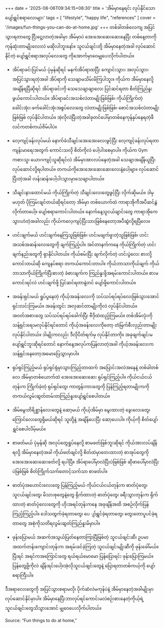 +++
date = '2025-08-06T09:34:15+06:30'
title = 'အိမ်မှာနေရင်း လုပ်နိုင်သော ပျော်ရွှင်စရာလေးများ'
tags = [
    "lifestyle",
    "happy life",
    "references"
]
cover = '/images/fun-things-you-can-do-at-home.jpg'
+++
တစ်ခါတစ်လေကျ အပြင်သွားရတာတွေ ငြီးငွေ့လာတဲ့အခါမှာ အိမ်မှာပဲ အေးအေးဆေးဆေးနေပြီး တစ်နေ့တာကို ကုန်ဆုံးတာမျိုးလေးလဲ မဆိုးပါဘူးနော်။ သူငယ်ချင်းတို့ အိမ်မှာနေတဲ့အခါ လုပ်ဆောင်နိုင်တဲ့ ပျော်ရွှင်စရာအလုပ်လေးတွေ ကိုအောက်မှာဝေမျှပေးလိုက်ပါတယ်။

- အိပ်ရာခင်းပြင်မယ်
ပုံမှန်ဆိုရင် မနက်အိပ်ရာထပြီး ကျောင်းသွား၊ အလုပ်သွား၊ အပြင်သွားရတဲ့အခါ အိပ်ရာကို သေချာမသိမ်းမိကြပါဘူး။ ကိုယ်က အိမ်မှာနေလို့ အချိန်ရပြီဆိုရင် အိပ်ရာခင်းကို သေသေချာချာလေး ပြင်ဆင်ရတာ စိတ်ကြည်နူးဖွယ်ကောင်းပါတယ်။ အိပ်ရာခင်းအသစ်လဲတာမျိုးဖြစ်ဖြစ်၊ ကိုယ်ကြိုက်တဲ့ ခေါင်းအုံး၊ ဖက်ခေါင်းအုံးအစွပ်လေးတွေ လဲတာမျိုးဖြစ်ဖြစ်၊ စောင်အသစ်လဲတာမျိုးဖြစ်ဖြစ် လုပ်နိုင်ပါတယ်။ အဲ့လိုလဲပြီးတဲ့အခါခုတင်ပေါ်မှာတစ်နေကုန်နှပ်နေရတဲ့ဖီလင်ကတစ်ကယ်ဇိမ်ပါပဲ။

- လေ့ကျင့်ခန်းလုပ်မယ်
နောက်ခံသီချင်းအေးအေးလေးဖွင့်ပြီး လေ့ကျင့်ခန်းလုပ်ရတာ ကျန်းမာရေးအတွက် ကောင်းသလို စိတ်ကိုလဲ ပေါ့ပါးစေမှာပါ။ ကိုယ်က Gym ကစားသူ၊ ယောဂကျင့်သူဆိုရင်လဲ အိမ်မှာအားလပ်နေတဲ့အခါ သေချာအချိန်ယူပြီး လုပ်ဆောင်လို့ရပါတယ်။ တကယ်ကိုအေးအေးဆေးဆေးလေးနဲ့ပေါ့ဗျာ။ လုပ်ဆောင်ပြီးတဲ့အခါ လန်းဆန်းပေါ့ပါးသွားမှာသေချာပါတယ်။

- သီချင်းနားထောင်မယ်
ကိုယ်ကြိုက်တဲ့ သီချင်းလေးတွေဖွင့်ပြီး လိုက်ဆိုမယ်။ ဒါမှမဟုတ် ပိုကြမ်းချင်တယ်ဆိုရင်တော့ အိမ်မှာ တစ်ယောက်ထဲ ကာရာအိုကီအပီဆင်နွှဲလိုက်တာပေါ့။ ပျော်စရာကောင်းပါတယ်။ နောက်နေ့သူငယ်ချာင်းတွေ ကာရာအိုကေသွားဟဲတဲ့အခါလည်း ကိုယ်ကလေ့ကျင့်ပြီးသားဖြစ်နေတော့အပီဆွဲလို့ရပြီလေ။

- ဟင်းချက်မယ်
ဟင်းချက်နေကြသူဖြစ်ဖြစ်၊ ဟင်းမချက်ဖူးတဲ့သူဖြစ်ဖြစ်၊ ဟင်းအသစ်အဆန်းလေးတွေကို ချက်ကြည့်ပါ။ အင်တာနက်ကနေ ကိုယ်ကြိုက်တဲ့ ဟင်းချက်နည်းတွေကို ရှာနိုင်ပါတယ်။ ကိုယ်စမ်းပြီး ချက်လိုက်တဲ့ ဟင်းပွဲလေး စားလို့ကောင်းတယ်ဆို ကျေနပ်စရာ တကယ်ကောင်းတာပါ။ ကိုယ်ဘာသာကိုယ်ချက် ကိုယ်ဘာသာကိုယ်ကြိုက်ပြီးစားတဲ့ ခံစားချက်က ကြည်နူးဖို့အရမ်းကောင်းပါတယ်။ စားမကောင်းရင်လဲ ဟင်းချက်ဖို့ ပြင်ဆင်ရတာနဲ့တင် ပျော်ဖို့ကောင်းပါတယ်။

- အခန်းရှင်းမယ်
ရှုပ်ပွနေတဲ့ ကိုယ့်အခန်းလေးကို သပ်သပ်ရပ်ရပ်လေးဖြစ်သွားအောင် ရှင်းလင်းကြမယ်။ အခန်းတွင်း အလှဆင်တာမျိုးကိုလဲ လုပ်နိုင်ပါတယ်။ အဝတ်အစားတွေ သပ်သပ်ရပ်ရပ်ခေါက်ပြီး ဗီဒိုထဲထည့်ကြမယ်။ တစ်အိမ်လုံးကို သန့်ရှင်းရေးမလုပ်နိုင်ရင်တောင် ကိုယ့်အခန်းလေးကိုတော့ တံမြက်စီးလှည်းတာမျိုး လုပ်နိုင်ပါတယ်။ ဒါမျိုးကလည်း ဒီလိုပိတ်ရက်မှ လုပ်နိုင်တာကို။ အခုချက်ချင်းမပျော်ရွှင်ဘူးဆိုရင်တောင် နောက်နေ့အလုပ်ကပြန်လာတဲ့အခါ ကိုယ့်အခန်းလေးကသန့်ရှင်းနေတော့အမောပြေသွားမှာပါ။

- ရုပ်ရှင်ကြည့်မယ်
ရုပ်ရှင်ရုံမှာသွားကြည့်တာထက် အပြောင်းအလဲအနေနဲ့ တစ်ခါတစ်လေ အိမ်မှာတစ်ယောက်ထဲ အေးအေးဆေးဆေး ရုပ်ရှင်ကြည့်ပါ။ ကိုယ်ငယ်ငယ်တုန်းက ကြိုက်ခဲ့တဲ့ ရုပ်ရှင်တွေ၊ ကာတွန်းကားတွေကို ပြန်ကြည့်ရတာမျိုးကကို တကယ်လွမ်းဆွတ်တမ်းတကြည်နူးပျော်ရွှင်စေပါတယ်။

- အိမ်မွေးတိရိစ္ဆာန်လေးတွေနဲ့ ဆော့မယ်
ကိုယ့်အိမ်မှာ မွေးထားတဲ့ ခွေးလေးတွေ၊ ကြောင်လေးတွေရှိမယ်ဆိုရင် သူတို့နဲ့ အချိန်ပေးပြီး ဆော့ပေးပါ။ ကိုယ့်ကို စိတ်ပျော်ရွှင်စေပါလိမ့်မယ်။

- စာဖတ်မယ်
ပုံမှန်ဆို အလုပ်တွေရှုပ်နေလို့ စာမဖတ်ဖြစ်ဘူးဆိုရင် ကိုယ်အားလပ်ချိန်ရလို့ အိမ်မှာနေတဲ့အခါ ကိုယ်ဖတ်ချင်လို့ စိတ်ထဲမှာတေးထားတဲ့ စာအုပ်တွေကို အေးအေးဆေးဆေးဖတ်လို့ ရပါပြီ။ အိပ်ရာပေါ်မှာလဲပြီးပဲဖြစ်ဖြစ် ဆိုဖာပေါ်မှာလဲပြီးပဲဖြစ်ဖြစ် စိတ်ကြိုက်သက်တောင့်သက်သာ စာဖတ်ပါ။

- ဓာတ်ပုံအဟောင်းလေးတွေ ပြန်ကြည့်မယ်
ကိုယ်ငယ်ငယ်တုန်းက ဓာတ်ပုံတွေ၊ သူငယ်ချင်းတွေ၊ မိသားစုတွေနဲ့တွေ ရိုက်ထားတဲ့ ဓာတ်ပုံတွေ၊ ခရီးသွားတုန်းက ရိုက်ထားတဲ့ ဓာတ်ပုံလေးတွေကို ဟိုးအရင်တုန်းကနေ အခုချိန်အထိ အစဉ်လိုက်ပြန်ကြည့်ကြည့်ပါ။ ဒေါသထွက်ခဲ့ရတာတွေ၊ ပေ ျာ်ရွှင်ခဲ့ရတာတွေ၊ တွေးတောပူပင်ခဲ့ရတာတွေ အစုံကိုသတိရလွမ်းဆွတ်ကြည်နူးမိမှာပါ။

- ဖုန်းပြောမယ်
အဆက်အသွယ်ပြတ်နေတာကြာပြီဖြစ်တဲ့ သူငယ်ချင်းဆီ၊ ဥပမာ အထက်တန်းကျောင်းတုန်းက အရမ်းခင်ခဲ့ကြတဲ့ သူငယ်ချင်းမျိုးဆီကို ဖုန်းခေါ်မယ်။ ပြီးရင် အရင်ကအကြောင်းတွေ ရယ်ရယ်မောမော ပြန်ပြောရင်း ဖုန်းပြောကြမယ်။ ပြန်တွေ့ဖို့ကိုလဲ ချိန်းရင်းပေါ့။အဲ့လိုသူငယ်ချင်းတွေနဲ့ ပြောရတာတစ်ကယ့်ကို ပျော်စရာကြီးပါ။

ဒီအရာလေးတွေကို အပြင်သွားစရာမလို၊ ပိုက်ဆံလဲမကုန်ပဲနဲ့ အိမ်မှာနေတဲ့အခါမျိုးမှာ လုပ်ဆောင်နိုင်မှာပါ။ အိမ်မှာနေပြီးဘာလုပ်ရင်ကောင်းမလဲစဉ်းစားနေတဲ့ကိုယ့်ရဲ့ သူငယ်ချင်းတွေသိသွားအောင် မျှဝေပေးလိုက်ပါတယ်။

Source: “Fun things to do at home,”